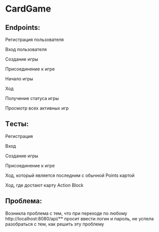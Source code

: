 ﻿# CardGame


## Endpoints: 

Регистрация пользователя

Вход пользователя

Создание игры

Присоединение к игре

Начало игры

Ход

Получение статуса игры

Просмотр всех активных игр

## Tесты:

Регистрация

Вход

Создание игры

Присоединение к игре

Ход, который является последним с обычной Points картой

Ход, где достают карту Action Block

## Проблема:

Возникла проблема с тем, что при переходе по любому http://localhost:8080/api/** просит ввести логин и пароль, не успела разобраться с тем, как решить эту проблему
